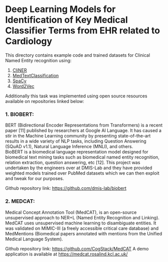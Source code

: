 # Deep Learning Models for Identification of Key Medical Classifier Terms from EHR related to Cardiology

This directory contains example code and trained datasets for Clinical Named Entity recognition using:
1. [CliNER](/https://github.com/nol-alb/ClinicalClassifier/tree/main/Models/CliNER)
2. [MedTextClassification](https://github.com/nol-alb/ClinicalClassifier/tree/main/Models/MedTextClassification)
3. [SpaCy](https://github.com/nol-alb/ClinicalClassifier/tree/main/Models/Spacy)
4. [Word2Vec](https://github.com/nol-alb/ClinicalClassifier/tree/main/Models/Word2Vec)

Additionally this task was implemented using open source resources available on repositories linked below:<br>
### 1. BIOBERT: <br>
<p>
BERT (Bidirectional Encoder Representations from Transformers) is a recent paper [11] published by researchers at Google AI Language. It has caused a stir in the Machine Learning community by presenting state-of-the-art results in a wide variety of NLP tasks, including Question Answering (SQuAD v1.1), Natural Language Inference (MNLI), and others. <br>
BioBERT is a biomedical language representation model designed for biomedical text mining tasks such as biomedical named entity recognition, relation extraction, question answering, etc [12]. This project was undertaken by the engineers over at DMIS-Lab and they have provided weighted models trained over PubMed datasets which we can then exploit and tweak for our purposes. <br>
 
Github repository link:  https://github.com/dmis-lab/biobert 

</p>

### 2. MEDCAT: <br>
<p>
Medical Concept Annotation Tool (MedCAT), is an open-source unsupervised approach to NER+L (Named Entity Recognition and Linking). MedCAT uses unsupervised machine learning to disambiguate entities. It was validated on MIMIC-III (a freely accessible critical care database) and MedMentions (Biomedical papers annotated with mentions from the Unified Medical Language System). <br>
 
 Github repository link: https://github.com/CogStack/MedCAT
 A demo application is available at https://medcat.rosalind.kcl.ac.uk/
 </p>


